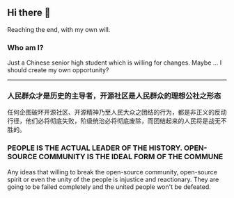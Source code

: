 ## Hi there 👋

Reaching the end, with my own will.

### Who am I?
Just a Chinese senior high student which is willing for changes.
Maybe ... I should create my own opportunity?


------

### 人民群众才是历史的主导者，开源社区是人民群众的理想公社之形态

任何企图破坏开源社区、开源精神乃至人民大众之团结的行为，都是非正义的反动行径，他们必将彻底失败，阶级统治必将彻底废除，而团结起来的人民将是战无不胜的。

### PEOPLE IS THE ACTUAL LEADER OF THE HISTORY. OPEN-SOURCE COMMUNITY IS THE IDEAL FORM OF THE COMMUNE

Any ideas that willing to break the open-source community, open-source spirit or even the unity of the people is injustice and reactionary. They are going to be failed completely and the united people won't be defeated.



